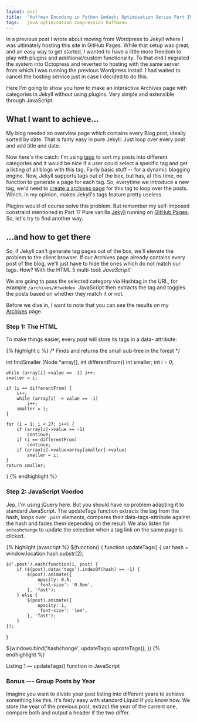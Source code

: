 ```yaml
---
layout: post
title:  "Huffman Encoding in Python &mdash; Optimisation Series Part IV"
tags:   java optimisation compression huffmann
---
```


In a previous post I wrote about moving from Wordpress to Jekyll where I was
ultimately hosting this site in GitHub Pages. While that setup was great, and
an easy way to get started, I wanted to have a little more freedom to play with
plugins and additional/custom functionality. To that end I migrated the system
into Octopress and reverted to hosting with the same server from which I was
running the previous Wordpress install. I had waited to cancel the hosting
service just in case I decided to do this.

Here I'm going to show you how to make an interactive Archives page with
categories in Jekyll without using plugins. Very simple and extensible through
JavaScript.

What I want to achieve...
-------------------------

My blog needed an overview page which contains every Blog post, ideally sorted
by date. That is fairly easy in pure Jekyll: Just loop over every post and add
title and date.

Now here's the catch: I'm using [tags](#) to sort my posts into different
categories and it would be nice if a user could select a specific tag and get a
listing of all blogs with this tag. Fairly basic stuff -- for a dynamic
blogging engine. Now, Jekyll supports tags out of the box, but has, at this
time, no function to generate a page for each tag. So, everytime we introduce a
new tag, we'd need to [create a archives page](#) for this tag to loop over the
posts. Which, in my opinion, makes Jekyll's tags feature pretty useless.

Plugins would of course solve this problem. But remember my self-imposed
constraint mentioned in Part 1? Pure vanilla [Jekyll](#) running on
[GitHub Pages](http://www.github.com/). So, let's try to find another way.

...and how to get there
-----------------------

So, if Jekyll can't generate tag pages out of the box, we'll elevate the
problem to the client browser. If our Archives page already contains every post
of the blog, we'll just have to hide the ones which do not match our tags. How?
With the HTML 5 multi-tool: *JavaScript!*

We are going to pass the selected category via Hashtag in the URL, for example
`/archives/#!webdev`. JavaScript then extracts the tag and toggles the posts
based on whether they match it or not.

Before we dive in, I want to note that you can see the results on my
[Archives](#) page.


### Step 1: The HTML

To make things easier, every post will store its tags in a data- attribute:


{% highlight c %}
/* Finds and returns the small sub-tree in the forest */

int findSmaller (Node *array[], int differentFrom){
    int smaller;
    int i = 0;

    while (array[i]->value == -1) i++;
    smaller = i;

    if (i == differentFrom) {
        i++;
        while (array[i] -> value == -1)
            i++;
        smaller = i;
    }

    for (i = 1; i < 27; i++) {
        if (array[i]->value == -1)
            continue;
        if (i == differentFrom)
            continue;
        if (array[i]->value<array[smaller]->value)
            smaller = i;
    }
    return smaller;
}
{% endhighlight %}


### Step 2: JavaScript Voodoo

Jep, I'm using jQuery here. But you should have no problem adapting it to
standard JavaScript. The updateTags function extracts the tag from the hash,
loops over `.post` elements, compares their data-tags-attribute against
the hash and fades them depending on the result. We also listen for
`onhashchange` to update the selection when a tag link on the same page
is clicked.

{% highlight javascript %}
$(function() {
function updateTags() {
    var hash = window.location.hash.substr(2);

    $('.post').each(function(i, post) {
        if ($(post).data('tags').indexOf(hash) == -1) {
            $(post).animate({
                opacity: 0.5,
                'font-size': '0.8em',
            }, 'fast');
        } else {
            $(post).animate({
                opacity: 1,
                'font-size': '1em',
            }, 'fast');
        }
    });
}

$(window).bind('hashchange', updateTags)
  updateTags();
})
{% endhighlight %}

<p class="caption">Listing 1 &mdash; updateTags() function in JavaScript</p>


### Bonus --- Group Posts by Year

Imagine you want to divide your post listing into different years to achieve
something like this. It's fairly easy with standard Liquid if you know how. We store the year of the
previous post, extract the year of the current one, compare both and output a
header if the two differ.


